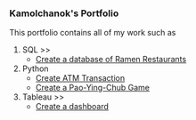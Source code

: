 ### Kamolchanok's Portfolio ###

This portfolio contains all of my work such as

1. SQL  >> 
   + [Create a database of Ramen Restaurants](https://replit.com/@tttontann/SQLHomeworkBatch6#main.sql)
2. Python 
   + [Create ATM Transaction](https://datalore.jetbrains.com/view/notebook/M2WqL6U37RTJIHxnVQM1Zt)
   + [Create a Pao-Ying-Chub Game](https://datalore.jetbrains.com/view/notebook/fCLJkMA8AGY7xwNpyZUMKj)
3. Tableau >> 
   + [Create a dashboard](https://public.tableau.com/app/profile/tann3621/viz/Dashboard_Batch06/Dashboard1)

